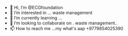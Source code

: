 - 👋 Hi, I’m @ECGfoundation
- 👀 I’m interested in ... waste management
- 🌱 I’m currently learning ...
- 💞️ I’m looking to collaborate on . waste management..
- 📫 How to reach me ...my what's aap +9779854025390

<!---
ECGfoundation/ECGfoundation is a ✨ special ✨ repository because its `README.md` (this file) appears on your GitHub profile.
You can click the Preview link to take a look at your changes.
--->
